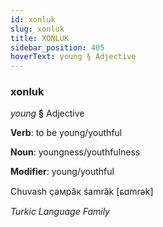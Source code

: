```yaml
---
id: xonluk
slug: xonluk
title: XONLUK
sidebar_position: 405
hoverText: young § Adjective
---
```


### xonluk

*young* **§** Adjective

**Verb**: to be young/youthful

**Noun**: youngness/youthfulness

**Modifier**: young/youthful

Chuvash ҫамрӑк śamrăk [ɕɑmrək]

*Turkic Language Family*